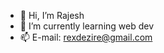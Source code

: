 - 👋 Hi, I’m Rajesh
- 🌱 I’m currently learning web dev
- 📫 E-mail: rexdezire@gmail.com

<!---
rexdezire/rexdezire is a ✨ special ✨ repository because its `README.md` (this file) appears on your GitHub profile.
You can click the Preview link to take a look at your changes.
--->
